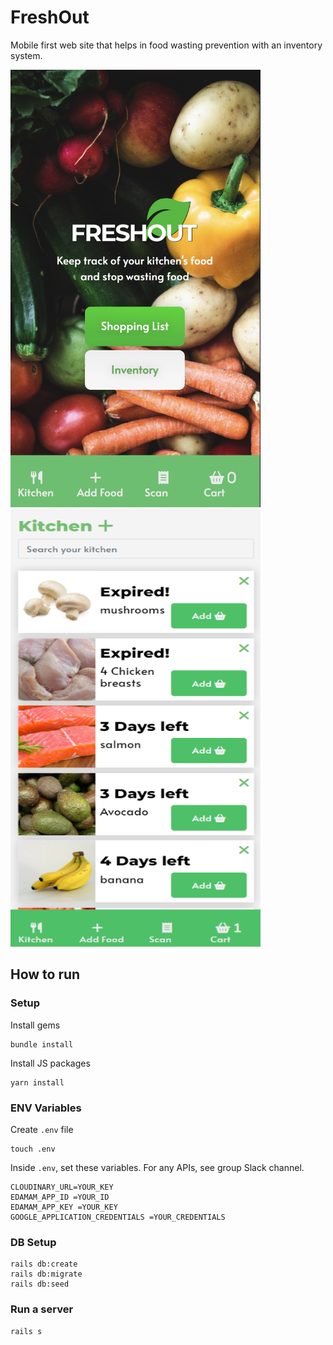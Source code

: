 # FreshOut

Mobile first web site that helps in food wasting prevention with an inventory system.

<img src="app/assets/images/freshout-homepage.png" width="400" height="700"> <img src="app/assets/images/freshout-demo.png" height="700" width="400">


## How to run
### Setup

Install gems
```
bundle install
```
Install JS packages
```
yarn install
```

### ENV Variables
Create `.env` file
```
touch .env
```
Inside `.env`, set these variables. For any APIs, see group Slack channel.
```
CLOUDINARY_URL=YOUR_KEY
EDAMAM_APP_ID =YOUR_ID
EDAMAM_APP_KEY =YOUR_KEY
GOOGLE_APPLICATION_CREDENTIALS =YOUR_CREDENTIALS
```

### DB Setup
```
rails db:create
rails db:migrate
rails db:seed
```

### Run a server
```
rails s
```

<br>
